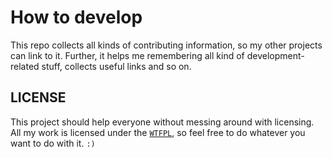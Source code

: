 # How to develop

This repo collects all kinds of contributing information, so my other projects can link to it.
Further, it helps me remembering all kind of development-related stuff, collects useful links and so on.

## LICENSE

This project should help everyone without messing around with licensing.
All my work is licensed under the [`WTFPL`](LICENSE), so feel free to do whatever you want to do with it. `:)`
